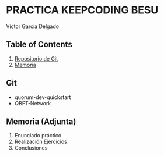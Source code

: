 # PRACTICA KEEPCODING BESU
Víctor García Delgado

## Table of Contents
1. [Repositorio de Git](#Git)
2. [Memoria](#Memoria)

## Git
 - quorum-dev-quickstart
 - QBFT-Network
   
## Memoria (Adjunta)
  1. Enunciado práctico
  2. Realización Ejercicios
  3. Conclusiones
